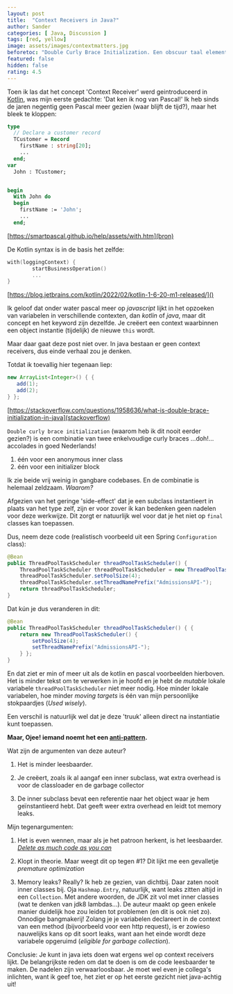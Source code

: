 ```yaml
---
layout: post
title:  "Context Receivers in Java?"
author: Sander
categories: [ Java, Discussion ]
tags: [red, yellow]
image: assets/images/contextmatters.jpg
beforetoc: "Double Curly Brace Initialization. Een obscuur taal element van java, dat je meer zou moeten gebruiken"
featured: false
hidden: false
rating: 4.5
---
```

Toen ik las dat het concept 'Context Receiver' werd geintroduceerd in [Kotlin](https://blog.jetbrains.com/kotlin/2022/02/kotlin-1-6-20-m1-released/), was mijn eerste gedachte: 'Dat ken ik nog van Pascal!' Ik heb sinds de jaren negentig geen Pascal meer gezien (waar blijft de tijd?), maar het bleek te kloppen:

 
```pascal
type
  // Declare a customer record
  TCustomer = Record
    firstName : string[20];
    ...
  end;
var
  John : TCustomer;


begin
  With John do
  begin
    firstName := 'John';
    ...
  end;
```
[https://smartpascal.github.io/help/assets/with.htm](bron)


De Kotlin syntax is in de basis het zelfde:

```kotlin
with(loggingContext) {
        startBusinessOperation()
        ...
}
```
[https://blog.jetbrains.com/kotlin/2022/02/kotlin-1-6-20-m1-released/]()

Ik geloof dat onder water pascal meer op _javascript_ lijkt in het opzoeken van variabelen in verschillende contexten, dan _kotlin_ of _java_, maar dit concept en het keyword zijn dezelfde. Je creëert een context waarbinnen een object instantie (tijdelijk) de nieuwe `this` wordt. 

Maar daar gaat deze post niet over. In java bestaan er geen context receivers, dus einde verhaal zou je denken.

Totdat ik toevallig hier tegenaan liep:

```java
new ArrayList<Integer>() { {
   add(1);
   add(2);
} };
```
[https://stackoverflow.com/questions/1958636/what-is-double-brace-initialization-in-java](stackoverflow)

 
`Double curly brace initialization` (waarom heb ik dit nooit eerder gezien?) is een combinatie van twee enkelvoudige curly braces ...doh!... accolades in goed Nederlands!

1. één voor een anonymous inner class
2. één voor een initializer block

Ik zie beide vrij weinig in gangbare codebases. En de combinatie is helemaal zeldzaam. _Waarom?_

Afgezien van het geringe 'side-effect' dat je een subclass instantieert in plaats van het type zelf, zijn er voor zover ik kan bedenken geen nadelen voor deze werkwijze. Dit zorgt er natuurlijk wel voor dat je het niet op `final` classes kan toepassen.
 
Dus, neem deze code (realistisch voorbeeld uit een Spring `Configuration` class):


```java
@Bean
public ThreadPoolTaskScheduler threadPoolTaskScheduler() {
    ThreadPoolTaskScheduler threadPoolTaskScheduler = new ThreadPoolTaskScheduler();
    threadPoolTaskScheduler.setPoolSize(4);
    threadPoolTaskScheduler.setThreadNamePrefix("AdmissionsAPI-");
    return threadPoolTaskScheduler;
}
```

Dat kún je dus veranderen in dit:

```java
@Bean
public ThreadPoolTaskScheduler threadPoolTaskScheduler() { {
    return new ThreadPoolTaskScheduler() {
        setPoolSize(4);
        setThreadNamePrefix("AdmissionsAPI-");
    } };
}
```
 

En dat ziet er min of meer uit als de kotlin en pascal voorbeelden hierboven. Het is minder tekst om te verwerken in je hoofd en je hebt de  _mutable_ lokale variabele `threadPoolTaskScheduler` niet meer nodig. Hoe minder lokale variabelen, hoe minder _moving targets_ is één van mijn persoonlijke stokpaardjes (_Used wisely_).

Een verschil is natuurlijk wel dat je deze 'truuk' alleen direct na instantiatie kunt toepassen.

 
**Maar, Ojee! iemand noemt het een [anti-pattern](https://blog.jooq.org/dont-be-clever-the-double-curly-braces-anti-pattern/).**

Wat zijn de argumenten van deze auteur?
1. Het is minder leesbaarder.

2. Je creëert, zoals ik al aangaf een inner subclass, wat extra overhead is voor de classloader en de garbage collector

3. De inner subclass bevat een referentie naar het object waar je hem geïnstantieerd hebt. Dat geeft weer extra overhead en leidt tot memory leaks.

 
Mijn tegenargumenten:
1. Het is even wennen, maar als je het patroon herkent, is het leesbaarder. [_Delete as much code as you can_](https://matt-rickard.com/reflections-on-10-000-hours-of-programming/)

2. Klopt in theorie. Maar weegt dit op tegen #1? Dit lijkt me een gevalletje _premature optimization_

3. Memory leaks? Really? Ik heb ze gezien, van dichtbij. Daar zaten nooit inner classes bij. Oja `Hashmap.Entry`, natuurlijk, want leaks zitten altijd in een `Collection`. Met andere woorden, de JDK zit vol met inner classes (wat te denken van jdk8 lambdas...). De auteur maakt op geen enkele manier duidelijk hoe zou leiden tot problemen (en dit is ook niet zo). Onnodige bangmakerij! Zolang je je variabelen declareert in de context van een method (bijvoorbeeld voor een http request), is er zowieso nauwelijks kans op dit soort leaks, want aan het einde wordt deze variabele opgeruimd (_eligible for garbage collection_).

Conclusie:
Je kunt in java iets doen wat ergens wel op context receivers lijkt. De belangrijkste reden om dat te doen is om de code leesbaarder te maken. De nadelen zijn verwaarloosbaar. Je moet wel even je collega's inlichten, want ik geef toe, het ziet er op het eerste gezicht niet java-achtig uit!
	
